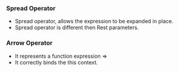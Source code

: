 ### Spread Operator
- Spread operator, allows the expression to be expanded in place.
- Spread operator is different then Rest parameters.

### Arrow Operator

- It represents a function expression => 
- It correctly binds the this  context.

